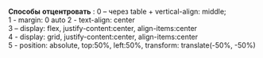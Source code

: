 **Способы** **отцентровать** : 
0 – через table + vertical-align: middle;  
1 - margin: 0 auto
2 - text-align: center  
3 – display: flex, justify-content:center, align-items:center  
4 - display: grid, justify-content:center, align-items:center  
5 - position: absolute, top:50%, left:50%, transform: translate(-50%, -50%)